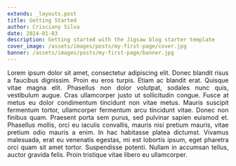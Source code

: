 ```yaml
---
extends: _layouts.post
title: Getting Started
author: Crisciany Silva
date: 2024-01-03
description: Getting started with the Jigsaw blog starter template
cover_image: /assets/images/posts/my-first-page/cover.jpg
banner: /assets/images/posts/my-first-page/banner.jpg
---
```

<p style="text-align: justify">
    Lorem ipsum dolor sit amet, consectetur adipiscing elit. Donec blandit risus a faucibus dignissim. Proin eu eros turpis. Etiam ac blandit erat. Quisque vitae magna elit. Phasellus non dolor volutpat, sodales nunc quis, vestibulum augue. Cras ullamcorper justo ut sollicitudin congue. Fusce at metus eu dolor condimentum tincidunt non vitae metus. Mauris suscipit fermentum tortor, ullamcorper fermentum arcu tincidunt vitae. Donec non finibus quam. Praesent porta sem purus, sed pulvinar sapien euismod et. Phasellus mollis, orci eu iaculis convallis, mauris nisi pretium mauris, vitae pretium odio mauris a enim. In hac habitasse platea dictumst. Vivamus malesuada, erat eu venenatis egestas, mi est lobortis ipsum, eget pharetra orci quam sit amet tortor. Suspendisse potenti. Nullam in accumsan tellus, auctor gravida felis. Proin tristique vitae libero eu ullamcorper.
</p>